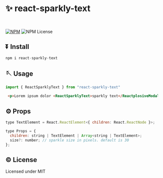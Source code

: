 # ✨ react-sparkly-text

<br />

[![NPM](https://img.shields.io/npm/v/react-sparkly-text)](https://www.npmjs.com/package/react-sparkly-text)
![NPM License](https://img.shields.io/npm/l/react-sparkly-text)

## ⏬ Install

```js
npm i react-sparkly-text
```

## 🪡 Usage

```js
import { ReactSparklyText } from "react-sparkly-text"
```

```html
 <p>Lorem ipsum dolor <ReactSparklyText>sparkly text</ReactplosiveModal> sit amet.</p>
```

## ⚙️ Props

```js
type TextElement = React.ReactElement<{ children: React.ReactNode }>;

type Props = {
  children: string | TextElement | Array<string | TextElement>;
  size?: number; // sparkle size in pixels. default is 30
};
```

## ©️ License

Licensed under MIT
